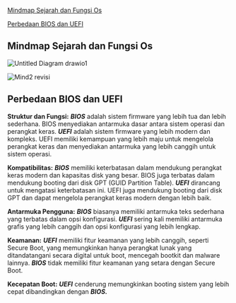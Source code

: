 [Mindmap Sejarah dan Fungsi Os](#mindmap-sejarah-dan-fungsi-os)

[Perbedaan BIOS dan UEFI](#perbedaan-bios-dan-uefi)


## Mindmap Sejarah dan Fungsi Os 

![Untitled Diagram drawio1](https://github.com/FahrudinTamimi/SysOP24-3123521002/assets/160558690/a6541523-48aa-4e1a-bbb3-c128d8a6076a)


![Mind2 revisi](https://github.com/FahrudinTamimi/SysOP24-3123521002/assets/160558690/dd5f6ac5-dac2-4bbf-846c-1497f4c9cc7a)

## Perbedaan BIOS dan UEFI

**Struktur dan Fungsi:**
**_BIOS_** adalah sistem firmware yang lebih tua dan lebih sederhana. BIOS menyediakan antarmuka dasar antara sistem operasi dan perangkat keras.
**_UEFI_** adalah sistem firmware yang lebih modern dan kompleks. UEFI memiliki kemampuan yang lebih maju untuk mengelola perangkat keras dan menyediakan antarmuka yang lebih canggih untuk sistem operasi.

**Kompatibilitas:**
**_BIOS_** memiliki keterbatasan dalam mendukung perangkat keras modern dan kapasitas disk yang besar. BIOS juga terbatas dalam mendukung booting dari disk GPT (GUID Partition Table).
**_UEFI_** dirancang untuk mengatasi keterbatasan ini. UEFI juga mendukung booting dari disk GPT dan dapat mengelola perangkat keras modern dengan lebih baik.

**Antarmuka Pengguna:**
_**BIOS**_ biasanya memiliki antarmuka teks sederhana yang terbatas dalam opsi konfigurasi.
**_UEFI_** sering kali memiliki antarmuka grafis yang lebih canggih dan opsi konfigurasi yang lebih lengkap.

**Keamanan:**
**_UEFI_** memiliki fitur keamanan yang lebih canggih, seperti Secure Boot, yang memungkinkan hanya perangkat lunak yang ditandatangani secara digital untuk boot, mencegah bootkit dan malware lainnya.
**_BIOS_** tidak memiliki fitur keamanan yang setara dengan Secure Boot.

**Kecepatan Boot:**
**_UEFI_** cenderung memungkinkan booting sistem yang lebih cepat dibandingkan dengan **_BIOS._**

